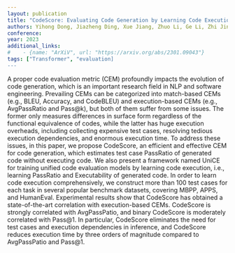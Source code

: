 ```yaml
---
layout: publication
title: "CodeScore: Evaluating Code Generation by Learning Code Execution"
authors: Yihong Dong, Jiazheng Ding, Xue Jiang, Zhuo Li, Ge Li, Zhi Jin
conference:
year: 2023
additional_links:
#    - {name: "ArXiV", url: "https://arxiv.org/abs/2301.09043"}
tags: ["Transformer", "evaluation]
---
```

A proper code evaluation metric (CEM) profoundly impacts the evolution of code generation, which is an important research field in NLP and software engineering. Prevailing CEMs can be categorized into match-based CEMs (e.g., BLEU, Accuracy, and CodeBLEU) and execution-based CEMs (e.g., AvgPassRatio and Pass@k), but both of them suffer from some issues. The former only measures differences in surface form regardless of the functional equivalence of codes, while the latter has huge execution overheads, including collecting expensive test cases, resolving tedious execution dependencies, and enormous execution time. To address these issues, in this paper, we propose CodeScore, an efficient and effective CEM for code generation, which estimates test case PassRatio of generated code without executing code. We also present a framework named UniCE for training unified code evaluation models by learning code execution, i.e., learning PassRatio and Executability of generated code. In order to learn code execution comprehensively, we construct more than 100 test cases for each task in several popular benchmark datasets, covering MBPP, APPS, and HumanEval. Experimental results show that CodeScore has obtained a state-of-the-art correlation with execution-based CEMs. CodeScore is strongly correlated with AvgPassPatio, and binary CodeScore is moderately correlated with Pass@1. In particular, CodeScore eliminates the need for test cases and execution dependencies in inference, and CodeScore reduces execution time by three orders of magnitude compared to AvgPassPatio and Pass@1.

